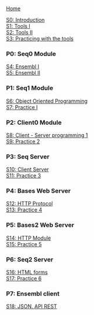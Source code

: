 [Home](https://github.com/davidrol6/2020-2021-PNE/wiki)

[S0: Introduction](https://github.com/davidrol6/2021-2022-PNE/wiki/Introduction)  
[S1: Tools I](https://github.com/davidrol6/2021-2022-PNE/wiki/Tools-I)  
[S2: Tools II](https://github.com/davidrol6/2020-2021-PNE/wiki/Tools-II)     
[S3: Practicing with the tools](https://github.com/davidrol6/2020-2021-PNE/wiki/S3:-Practicing-with-the-tools)  
### P0: Seq0 Module
[S4: Ensembl I](https://github.com/davidrol6/2020-2021-PNE/wiki/S4:-The-ensembl-genome-browser)  
[S5: Ensembl II](https://github.com/davidrol6/2020-2021-PNE/wiki/S5:-Practice-0)  
### P1: Seq1 Module
[S6: Object Oriented Programming](https://github.com/davidrol6/2020-2021-PNE/wiki/S6:-Object-Oriented-Programming)  
[S7: Practice I](https://github.com/davidrol6/2020-2021-PNE/wiki/S7:-Practice-1)   
### P2: Client0 Module
[S8: Client - Server programming 1](https://github.com/davidrol6/2020-2021-PNE/wiki/S8-Client---Server-programming-1)<br>
[S9: Practice 2](https://github.com/davidrol6/2020-2021-PNE/wiki/S9:-Practice-2)      
### P3: Seq Server
[S10: Client Server](https://github.com/davidrol6/2020-2021-PNE/wiki/S10:-Client-Server)     
[S11: Practice 3](https://github.com/davidrol6/2020-2021-PNE/wiki/S11:-Practice-3)  
### P4: Bases Web Server
[S12: HTTP Protocol](https://github.com/davidrol6/2020-2021-PNE/wiki/S12:-HTTP-protocol)  
[S13: Practice 4](https://github.com/davidrol6/2020-2021-PNE/wiki/S13:-Practice-4)  
### P5: Bases2 Web Server
[S14: HTTP Module](https://github.com/davidrol6/2020-2021-PNE/wiki/S14:-HTTP-Python-library)  
[S15: Practice 5](https://github.com/davidrol6/2020-2021-PNE/wiki/S15:-Practice-5)  
### P6: Seq2 Server
[S16: HTML forms](https://github.com/davidrol6/2020-2021-PNE/wiki/S16:-HTML-forms)   
[S17: Practice 6](https://github.com/davidrol6/2020-2021-PNE/wiki/S17:-Practice-6)   
### P7: Ensembl client
[S18: JSON. API REST](https://github.com/davidrol6/2020-2021-PNE/wiki/S18:-JSON.-API-REST)   
<!--[S19: Practice 7](https://github.com/davidrol6/2020-2021-PNE/wiki/S19:-Practice-7)   
### Final Project
[Final project](https://github.com/davidrol6/2020-2021-PNE/wiki/Final-project)   -->

   



 
